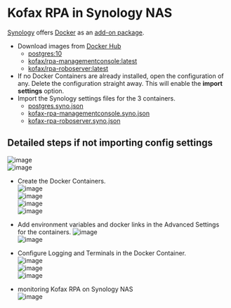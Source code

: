 # Kofax RPA in Synology NAS
[Synology](https://www.synology.com) offers [Docker](https://www.docker.com) as an [add-on package](https://www.synology.com/en-global/dsm/packages/Docker).


* Download images from [Docker Hub](https://hub.docker.com/u/kofax) 
  * [postgres:10](https://hub.docker.com/layers/postgres/library/postgres/10/images/sha256-5e2c4d59cf599b1ca340713348c4af1c77f48b2b1c5a21358a94ba70ea00d167?context=explore)
  * [kofax/rpa-managementconsole:latest](https://hub.docker.com/layers/rpa-managementconsole/kofax/rpa-managementconsole/latest/images/sha256-71ed88d49e7e58cb5774f7969a11c383ea81b66cc22be6d301844d4288b21467?context=explore)
  *	[kofax/rpa-roboserver:latest](https://hub.docker.com/layers/rpa-roboserver/kofax/rpa-roboserver/latest/images/sha256-758c23e2bbf66511f0429718fa7ff0cba019f884772b59cb25600e35b1f4688d?context=explore)
* If no Docker Containers are already installed, open the configuration of any. Delete the configuration straight away. This will enable the **import settings** option.
* Import the Synology settings files for the 3 containers. 
  * [postgres.syno.json](postgres.syno.json)
  * [kofax-rpa-managementconsole.syno.json](kofax-rpa-managementconsole.syno.json)
  * [kofax-rpa-roboserver.syno.json](kofax-rpa-roboserver.syno.json)

## Detailed steps if not importing config settings
![image](https://user-images.githubusercontent.com/47416964/168106871-cc818ba2-56c3-41ac-a119-697c976f65df.png)  
![image](https://user-images.githubusercontent.com/47416964/168107023-2db31b27-c0cc-471c-8564-d4a82e2bf1a3.png)  

* Create the Docker Containers.  
![image](https://user-images.githubusercontent.com/47416964/168107140-0fa4ee89-4c79-4b78-bf27-54857b52c173.png)  
![image](https://user-images.githubusercontent.com/47416964/168107182-b9f549b2-8431-4404-b1a6-0122903d7266.png)  
![image](https://user-images.githubusercontent.com/47416964/168107198-83b103e4-e387-44ef-a0b2-2c9e91ea855b.png)  
![image](https://user-images.githubusercontent.com/47416964/168107211-7d31fc6d-7708-4bf2-b89c-fb39ab0a956c.png)  
* Add environment variables and docker links in the Advanced Settings for the containers.
![image](https://user-images.githubusercontent.com/47416964/168107349-6df79d18-033b-4a77-87dc-9fabf90de9c3.png)  
![image](https://user-images.githubusercontent.com/47416964/168107388-766b27de-1dd4-4392-ba07-2ba1de0fb749.png)  
* Configure Logging and Terminals in the Docker Container.  
![image](https://user-images.githubusercontent.com/47416964/168107477-862a4ac4-7b14-4e9d-bfa4-7816ca51ac8a.png)  
![image](https://user-images.githubusercontent.com/47416964/168107498-6aba395c-e789-4729-9686-fd2c13f18ddb.png)  
![image](https://user-images.githubusercontent.com/47416964/168107514-48739871-6edb-4873-a24f-b1dc6b158bdc.png)  

* monitoring Kofax RPA on Synology NAS  
![image](https://user-images.githubusercontent.com/47416964/168106663-1a077ceb-2b92-4b69-a725-f19390485698.png)  
